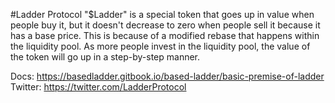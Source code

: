

#Ladder Protocol
"$Ladder" is a special token that goes up in value when people buy it, but it doesn't decrease to zero when people sell it because it has a base price. This is because of a modified rebase that happens within the liquidity pool. As more people invest in the liquidity pool, the value of the token will go up in a step-by-step manner.

Docs: https://basedladder.gitbook.io/based-ladder/basic-premise-of-ladder
Twitter: https://twitter.com/LadderProtocol
